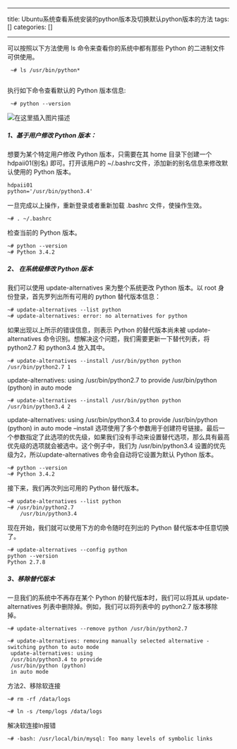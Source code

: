 
--- 
title:  Ubuntu系统查看系统安装的python版本及切换默认python版本的方法 
tags: []
categories: [] 

---
可以按照以下方法使用 ls 命令来查看你的系统中都有那些 Python 的二进制文件可供使用。

```
 ~# ls /usr/bin/python*

```

<img src="https://img-blog.csdnimg.cn/bea60753b2d24dd1b9cb4721fa494967.png" alt="">

执行如下命令查看默认的 Python 版本信息:

```
 ~# python --version

```

<img src="https://img-blog.csdnimg.cn/03aeee92db48473b944e633c90e2a257.png" alt="在这里插入图片描述">

##### 1、基于用户修改 Python 版本：

想要为某个特定用户修改 Python 版本，只需要在其 home 目录下创建一个 hdpaii01(别名) 即可。打开该用户的 ~/.bashrc文件，添加新的别名信息来修改默认使用的 Python 版本。

```
hdpaii01 
python='/usr/bin/python3.4'

```

一旦完成以上操作，重新登录或者重新加载 .bashrc 文件，使操作生效。

```
~# . ~/.bashrc

```

检查当前的 Python 版本。

```
~# python --version
~# Python 3.4.2

```

##### 2、 在系统级修改 Python 版本

我们可以使用 update-alternatives 来为整个系统更改 Python 版本。以 root 身份登录，首先罗列出所有可用的 python 替代版本信息：

```
~# update-alternatives --list python
~# update-alternatives: error: no alternatives for python

```

如果出现以上所示的错误信息，则表示 Python 的替代版本尚未被 update-alternatives 命令识别。想解决这个问题，我们需要更新一下替代列表，将 python2.7 和 python3.4 放入其中。

```
~# update-alternatives --install /usr/bin/python python /usr/bin/python2.7 1

```

update-alternatives: using /usr/bin/python2.7 to provide /usr/bin/python (python) in auto mode

```
~# update-alternatives --install /usr/bin/python python /usr/bin/python3.4 2

```

update-alternatives: using /usr/bin/python3.4 to provide /usr/bin/python (python) in auto mode –install 选项使用了多个参数用于创建符号链接。最后一个参数指定了此选项的优先级，如果我们没有手动来设置替代选项，那么具有最高优先级的选项就会被选中。这个例子中，我们为 /usr/bin/python3.4 设置的优先级为2，所以update-alternatives 命令会自动将它设置为默认 Python 版本。

```
~# python --version
~# Python 3.4.2

```

接下来，我们再次列出可用的 Python 替代版本。

```
~# update-alternatives --list python
~# /usr/bin/python2.7
    /usr/bin/python3.4

```

现在开始，我们就可以使用下方的命令随时在列出的 Python 替代版本中任意切换了。

```
~# update-alternatives --config python
python --version
Python 2.7.8

```

##### 3、移除替代版本

一旦我们的系统中不再存在某个 Python 的替代版本时，我们可以将其从 update-alternatives 列表中删除掉。例如，我们可以将列表中的 python2.7 版本移除掉。

```
~# update-alternatives --remove python /usr/bin/python2.7
 
~# update-alternatives: removing manually selected alternative - switching python to auto mode
 update-alternatives: using
 /usr/bin/python3.4 to provide
 /usr/bin/python (python)
 in auto mode

```

方法2、移除软连接

```
~# rm -rf /data/logs
 
~# ln -s /temp/logs /data/logs

```

解决软连接ln报错

```
~# -bash: /usr/local/bin/mysql: Too many levels of symbolic links

```

